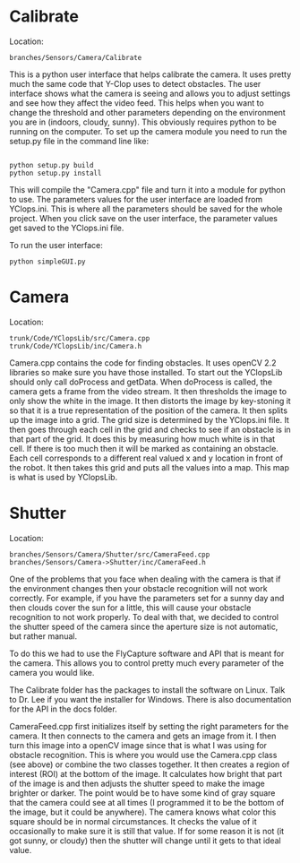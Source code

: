 # Calibrate #
Location:
```
branches/Sensors/Camera/Calibrate
```

This is a python user interface that helps calibrate the camera. It uses pretty much the same code that Y-Clop uses to detect obstacles.  The user interface shows what the camera is seeing and allows you to adjust settings and see how they affect the video feed. This helps when you want to change the threshold and other parameters depending on the environment you are in (indoors, cloudy, sunny). This obviously requires python to be running on the computer. To set up the camera module you need to run the setup.py file in the command line like:

```

python setup.py build
python setup.py install

```

This will compile the "Camera.cpp" file and turn it into a module for python to use. The parameters values for the user interface are loaded from YClops.ini. This is where all the parameters should be saved for the whole project. When you click save on the user interface, the parameter values get saved to the YClops.ini file.

To run the user interface:

```
python simpleGUI.py
```


# Camera #
Location:
```
trunk/Code/YClopsLib/src/Camera.cpp
trunk/Code/YClopsLib/inc/Camera.h
```

Camera.cpp contains the code for finding obstacles. It uses openCV 2.2 libraries so make sure you have those installed. To start out the YClopsLib should only call doProcess and getData. When doProcess is called, the camera gets a frame from the video stream. It then thresholds the image to only show the white in the image. It then distorts the image by key-stoning it so that it is a true representation of the position of the camera. It then splits up the image into a grid. The grid size is determined by the YClops.ini file. It then goes through each cell in the grid and checks to see if an obstacle is in that part of the grid. It does this by measuring how much white is in that cell. If there is too much then it will be marked as containing an obstacle. Each cell corresponds to a different real valued x and y location in front of the robot. It then takes this grid and puts all the values into a map. This map is what is used by YClopsLib.

# Shutter #
Location:
```
branches/Sensors/Camera/Shutter/src/CameraFeed.cpp
branches/Sensors/Camera->Shutter/inc/CameraFeed.h
```

One of the problems that you face when dealing with the camera is that if the environment changes then your obstacle recognition will not work correctly. For example, if you have the parameters set for a sunny day and then clouds cover the sun for a little, this will cause your obstacle recognition to not work properly. To deal with that, we decided to control the shutter speed of the camera since the aperture size is not automatic, but rather manual.

To do this we had to use the FlyCapture software and API that is meant for the camera. This allows you to control pretty much every parameter of the camera you would like.

The Calibrate folder has the packages to install the software on Linux. Talk to Dr. Lee if you want the installer for Windows. There is also documentation for the API in the docs folder.

CameraFeed.cpp first initializes itself by setting the right parameters for the camera. It then connects to the camera and gets an image from it. I then turn this image into a openCV image since that is what I was using for obstacle recognition. This is where you would use the Camera.cpp class (see above) or combine the two classes together. It then creates a region of interest (ROI) at the bottom of the image. It calculates how bright that part of the image is and then adjusts the shutter speed to make the image brighter or darker. The point would be to have some kind of gray square that the camera could see at all times (I programmed it to be the bottom of the image, but it could be anywhere). The camera knows what color this square should be in normal circumstances. It checks the value of it occasionally to make sure it is still that value. If for some reason it is not (it got sunny, or cloudy) then the shutter will change until it gets to that ideal value.